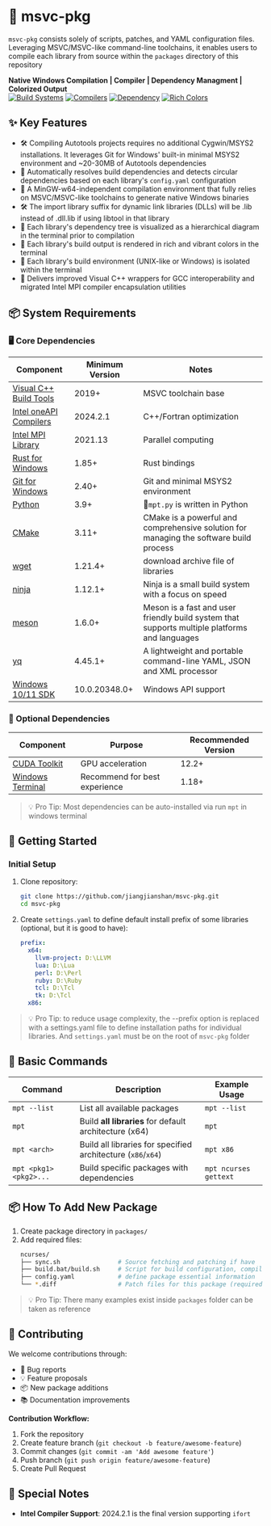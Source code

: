# 🚀 msvc-pkg
`msvc-pkg` consists solely of scripts, patches, and YAML configuration files. Leveraging MSVC/MSVC-like command-line toolchains, it enables users to compile each library from source within the `packages` directory of this repository

**Native Windows Compilation | Compiler | Dependency Managment | Colorized Output**  
[![Build Systems](https://img.shields.io/badge/Build-CMake%20|%20Meson%20|%20Autotools%20|%20Nmake%20|%20MSBuild-blue)]()
[![Compilers](https://img.shields.io/badge/Compiler-MSVC%20|%20Intel%20C++%20|%20Intel%20Fortran%20|%20llvm-green)]()
[![Dependency](https://img.shields.io/badge/Dependency-Auto%20Resolution-orange)]()
[![Rich Colors](https://img.shields.io/badge/Colors-Rich-yellow)]()

## ✨ Key Features

- 🛠️ Compiling Autotools projects requires no additional Cygwin/MSYS2 installations. It leverages Git for Windows' built-in minimal MSYS2 environment and ~20-30MB of Autotools dependencies
- 🤖 Automatically resolves build dependencies and detects circular dependencies based on each library's `config.yaml` configuration
- 🔧 A MinGW-w64-independent compilation environment that fully relies on MSVC/MSVC-like toolchains to generate native Windows binaries
- 🛠️ The import library suffix for dynamic link libraries (DLLs) will be .lib instead of .dll.lib if using libtool in that library
- 🌳 Each library's dependency tree is visualized as a hierarchical diagram in the terminal prior to compilation
- 🌈 Each library's build output is rendered in rich and vibrant colors in the terminal
- 🚧 Each library's build environment (UNIX-like or Windows) is isolated within the terminal
- 🔌 Delivers improved Visual C++ wrappers for GCC interoperability and migrated Intel MPI compiler encapsulation utilities

## 📦 System Requirements
### 🖥️ Core Dependencies
| Component | Minimum Version | Notes |
|-----------|-----------------|-------|
| [Visual C++ Build Tools](https://visualstudio.microsoft.com/zh-hans/downloads/?q=build+tools) | 2019+ | MSVC toolchain base |
| [Intel oneAPI Compilers](https://www.intel.com/content/www/us/en/developer/tools/oneapi/dpc-compiler.html) | 2024.2.1 | C++/Fortran optimization |
| [Intel MPI Library](https://www.intel.com/content/www/us/en/developer/tools/oneapi/mpi-library.html) | 2021.13 | Parallel computing |
| [Rust for Windows](https://www.rust-lang.org/tools/install) | 1.85+ | Rust bindings |
| [Git for Windows](https://git-scm.com/download/win) | 2.40+ | Git and minimal MSYS2 environment |
| [Python](https://www.python.org/downloads/) | 3.9+ | 📜`mpt.py` is written in Python |
| [CMake](https://cmake.org/download/) | 3.11+ | CMake is a powerful and comprehensive solution for managing the software build process |
| [wget](https://eternallybored.org/misc/wget/) | 1.21.4+ | download archive file of libraries |
| [ninja](https://ninja-build.org/) | 1.12.1+ | Ninja is a small build system with a focus on speed |
| [meson](https://mesonbuild.com/) | 1.6.0+ | Meson is a fast and user friendly build system that supports multiple platforms and languages |
| [yq](https://github.com/mikefarah/yq) | 4.45.1+ | A lightweight and portable command-line YAML, JSON and XML processor |
| [Windows 10/11 SDK](https://developer.microsoft.com/windows/downloads/) | 10.0.20348.0+ | Windows API support |

### 🔧 Optional Dependencies
| Component | Purpose | Recommended Version |
|-----------|---------|---------------------|
| [CUDA Toolkit](https://developer.nvidia.com/cuda-toolkit) | GPU acceleration | 12.2+ |
| [Windows Terminal](https://learn.microsoft.com/windows/terminal/) | Recommend for best experience | 1.18+ |

> 💡 Pro Tip: Most dependencies can be auto-installed via run `mpt` in windows terminal

## 🚀 Getting Started

### Initial Setup
1. Clone repository:
   ```bash
   git clone https://github.com/jiangjianshan/msvc-pkg.git
   cd msvc-pkg
   ```

2. Create `settings.yaml` to define default install prefix of some libraries (optional, but it is good to have):
   ```yaml
   prefix:
     x64:
       llvm-project: D:\LLVM
       lua: D:\Lua
       perl: D:\Perl
       ruby: D:\Ruby
       tcl: D:\Tcl
       tk: D:\Tcl
     x86:
   ```

  > 💡 Pro Tip: to reduce usage complexity, the --prefix option is replaced with a settings.yaml file to define installation paths for individual libraries. And `settings.yaml` must be on the root of `msvc-pkg` folder

## 🚀 Basic Commands

| Command                        | Description                                                                 | Example Usage               |
|--------------------------------|-----------------------------------------------------------------------------|-----------------------------|
| `mpt --list`                   | List all available packages                                                 | `mpt --list`                |
| `mpt`                          | Build **all libraries** for default architecture (x64)                      | `mpt`                       |
| `mpt <arch>`                   | Build all libraries for specified architecture (`x86`/`x64`)                | `mpt x86`                   |
| `mpt <pkg1> <pkg2>...`         | Build specific packages with dependencies                                   | `mpt ncurses gettext`       |


## 📦 How To Add New Package

1. Create package directory in `packages/`
2. Add required files:
   ```bash
   ncurses/
   ├── sync.sh                # Source fetching and patching if have
   ├── build.bat/build.sh     # Script for build configuration, compile and install
   ├── config.yaml            # define package essential information
   └── *.diff                 # Patch files for this package (required if need)
   ```
> 💡 Pro Tip: There many examples exist inside `packages` folder can be taken as reference

## 🤝 Contributing

We welcome contributions through:
- 🐛 Bug reports
- 💡 Feature proposals
- 📦 New package additions
- 📚 Documentation improvements

**Contribution Workflow:**
1. Fork the repository
2. Create feature branch (`git checkout -b feature/awesome-feature`)
3. Commit changes (`git commit -am 'Add awesome feature'`)
4. Push branch (`git push origin feature/awesome-feature`)
5. Create Pull Request

## 📜 Special Notes

- **Intel Compiler Support**: 2024.2.1 is the final version supporting `ifort`
